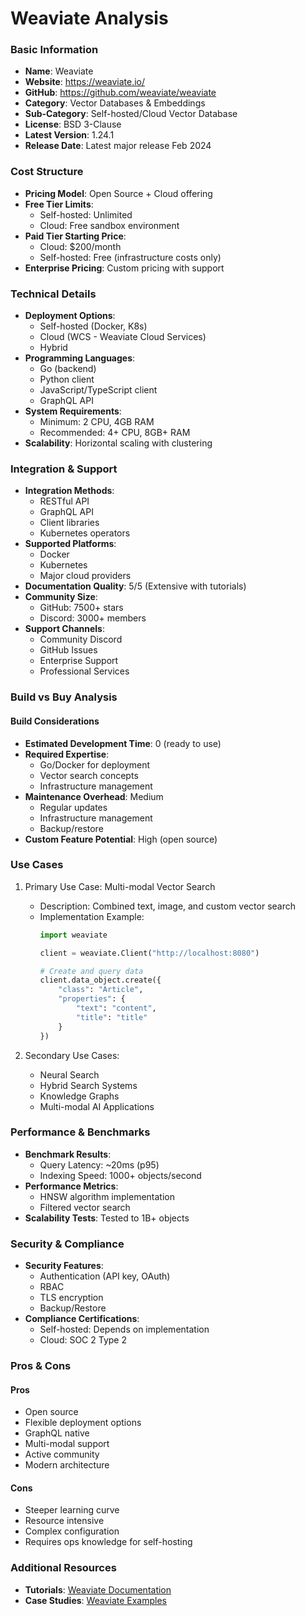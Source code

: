 # Weaviate Analysis

### Basic Information
- **Name**: Weaviate
- **Website**: https://weaviate.io/
- **GitHub**: https://github.com/weaviate/weaviate
- **Category**: Vector Databases & Embeddings
- **Sub-Category**: Self-hosted/Cloud Vector Database
- **License**: BSD 3-Clause
- **Latest Version**: 1.24.1
- **Release Date**: Latest major release Feb 2024

### Cost Structure
- **Pricing Model**: Open Source + Cloud offering
- **Free Tier Limits**: 
  - Self-hosted: Unlimited
  - Cloud: Free sandbox environment
- **Paid Tier Starting Price**: 
  - Cloud: $200/month
  - Self-hosted: Free (infrastructure costs only)
- **Enterprise Pricing**: Custom pricing with support

### Technical Details
- **Deployment Options**: 
  - Self-hosted (Docker, K8s)
  - Cloud (WCS - Weaviate Cloud Services)
  - Hybrid
- **Programming Languages**:
  - Go (backend)
  - Python client
  - JavaScript/TypeScript client
  - GraphQL API
- **System Requirements**:
  - Minimum: 2 CPU, 4GB RAM
  - Recommended: 4+ CPU, 8GB+ RAM
- **Scalability**: Horizontal scaling with clustering

### Integration & Support
- **Integration Methods**:
  - RESTful API
  - GraphQL API
  - Client libraries
  - Kubernetes operators
- **Supported Platforms**:
  - Docker
  - Kubernetes
  - Major cloud providers
- **Documentation Quality**: 5/5 (Extensive with tutorials)
- **Community Size**:
  - GitHub: 7500+ stars
  - Discord: 3000+ members
- **Support Channels**:
  - Community Discord
  - GitHub Issues
  - Enterprise Support
  - Professional Services

### Build vs Buy Analysis
#### Build Considerations
- **Estimated Development Time**: 0 (ready to use)
- **Required Expertise**:
  - Go/Docker for deployment
  - Vector search concepts
  - Infrastructure management
- **Maintenance Overhead**: Medium
  - Regular updates
  - Infrastructure management
  - Backup/restore
- **Custom Feature Potential**: High (open source)

### Use Cases
1. Primary Use Case: Multi-modal Vector Search
   - Description: Combined text, image, and custom vector search
   - Implementation Example:
     ```python
     import weaviate
     
     client = weaviate.Client("http://localhost:8080")
     
     # Create and query data
     client.data_object.create({
         "class": "Article",
         "properties": {
             "text": "content",
             "title": "title"
         }
     })
     ```

2. Secondary Use Cases:
   - Neural Search
   - Hybrid Search Systems
   - Knowledge Graphs
   - Multi-modal AI Applications

### Performance & Benchmarks
- **Benchmark Results**:
  - Query Latency: ~20ms (p95)
  - Indexing Speed: 1000+ objects/second
- **Performance Metrics**:
  - HNSW algorithm implementation
  - Filtered vector search
- **Scalability Tests**: Tested to 1B+ objects

### Security & Compliance
- **Security Features**:
  - Authentication (API key, OAuth)
  - RBAC
  - TLS encryption
  - Backup/Restore
- **Compliance Certifications**:
  - Self-hosted: Depends on implementation
  - Cloud: SOC 2 Type 2

### Pros & Cons
#### Pros
- Open source
- Flexible deployment options
- GraphQL native
- Multi-modal support
- Active community
- Modern architecture

#### Cons
- Steeper learning curve
- Resource intensive
- Complex configuration
- Requires ops knowledge for self-hosting

### Additional Resources
- **Tutorials**: [Weaviate Documentation](https://weaviate.io/developers/weaviate)
- **Case Studies**: [Weaviate Examples](https://github.com/weaviate/weaviate-examples) 